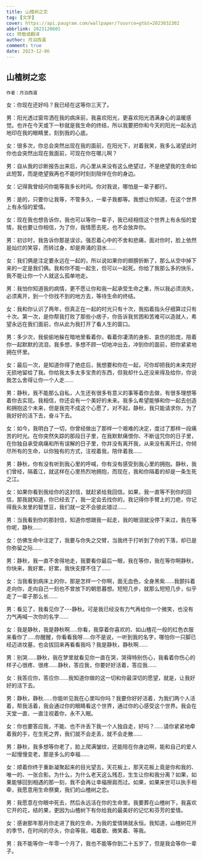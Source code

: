 ```yaml
---
title: 山楂树之恋
tag: [文学]
cover: https://api.paugram.com/wallpaper/?source=gt&t=2023032302
abbrlink: 2023120601
cc: 转载或翻译
author: 月泊西湄
comment: true
date: 2023-12-06
---
```


## 山楂树之恋

<sub>作者：月泊西湄</sub>


女：你现在还好吗？我已经在这等你三天了。

男：阳光透过窗帘洒在我的病床前，我喜欢阳光，更喜欢阳光洒满身心的温暖感觉。也许在今天或下一秒就是我生命的终结，所以我要把你和今天的阳光一起永远地印在我的眼睛里，刻到我的心底。

女：很多次，你总会突然出现在我的面前，在阳光下，对着我笑，我多么渴望此时你也会突然出现在我面前，可现在你在哪儿啊？

男：自从我的诊断报告出来后，内心里从来没有这么绝望过，不是绝望我的生命如此短暂，而是绝望我再也不能时时刻刻陪伴在你的身边。

女：记得我曾经问你能等我多长时间。你对我说，哪怕是一辈子都行。

男：是的，只要你让我等，不管多久，一辈子我都等。我想让你知道，在这个世界上有永恒的爱情。

女：现在我也想告诉你，我也可以等你一辈子，我已经相信这个世界上有永恒的爱情，我也要让你相信，为了你，我情愿去死，也不会放弃你。

男：初诊时，我告诉你那是误诊。强忍着心中的不舍和悲痛，面对你时，脸上依然是灿烂的笑容，而转过身，却是奔涌的泪水......

女：我们俩是注定要永远在一起的，所以说如果你的翅膀折断了，那么从空中掉下来的一定是我们俩。我和你不能一起生，但可以一起死。你给了我那么多的快乐，我不能让你一个人就这么孤单地走。

男：我怕你知道我的病情，更不愿让你和我一起承受生命之重，所以我必须消失，必须离开，到一个你找不到的地方去，等待生命的终结。

女：我和你认识了两年，但真正在一起的时光只有十次，我掐着指头仔细算过只有十次。第一次，是你帮我打败了那些小痞子，你告诉我贫困和苦难可以造就人，希望永远在我们面前，你从此为我打开了看人生的窗口。

男：多少次，我偷偷地躲在暗地里看着你，看着你凄清的身影、哀伤的脸庞，陪着你一起默默的流泪，我多想，多想不顾一切地冲出去，冲到你的面前，把你紧紧地拥在怀里。

女：最后一次，是知道你得了绝症后，我想要和你在一起，可你却把我的未来完好无损地留给了我。你给我太多太多宝贵的东西，但我却什么还没来得及给你，你说我怎么舍得让你一个人走......

男：静秋，我不能那么自私，人生还有很多有意义的事等着你去做，有很多理想等着你去实现。我相信，你还会有一个美好的未来。我多么希望能够和你一起去创造和拥抱这个未来，但是我完不成这个心愿了，对不起，静秋，我只能请求你，为了我好好的活下去，奋斗下去。

女：如今，我明白了一切，你曾经做出了那样一个艰难的决定，度过了那样一段痛苦的时光。在你突然失踪的那段日子里，在我默默痛恨你、不断诅咒你的日子里，在你独自承受病痛和所有误解的日子里，你并没有离开我，从来没有离开过，你倾尽所有的生命，以你独有的方式，注视着我，陪伴着我......

男：静秋，你有没有听到我心里的呼喊，你有没有感受到我心里的拥抱。静秋，我们曾经，隔着江，就这样在心里热烈地拥抱，而现在，我和你隔着的却是一条生死之江。

女：如果你看到我给你的这封信，就赶紧给我回信。如果，我一直等不到你的回信，那我就知道，你已经去了，我一定会去找你的，我记得你手臂上的刀疤，你记得我头发里的智慧豆，我们就一定不会彼此错过......

男：当我看到你的那封信，知道你想跟我一起走，我的眼泪就没停下来过，我在等你呢，静秋......

女：仿佛生命中注定了，我要与你失之交臂，当我终于打听到了你的下落，却已是你弥留之际......

男：静秋，我一直不舍得地走，我要看你最后一眼，我在等你，我在等你啊静秋，你快来，我好累，好累，我快支撑不住了......

女：当我看到病床上的你，那是怎样一个你啊，面无血色，全身黑紫......我颤抖着走向你，走向自己一刻也不曾放下的朝思暮想。短短几步，就那么短短几步，似乎走了一辈子那么长......

男：看见了，我看见你了---静秋。可是我已经没有力气再给你一个微笑，也没有力气再喊一次你的名字......

女：我是静秋，我是静秋啊.....你看，我穿着你喜欢的、如山楂花一般的红色衣服来看你了.....你醒醒，你看看我呀.....你不是说，一听到我的名字，哪怕你一只脚已经迈进坟墓，也会拔回来再看看我吗？我是静秋，静秋啊......

男：别哭......静秋，我在梦里就看见你一直在哭，哭得特别伤心，我看着你伤心的样子心很疼、很疼......静秋，答应我，你要好好活着，答应我......

女：我答应你，答应你......我知道你做的这一切和你最深切的愿望，就是，让我好好的活下去。

男：静秋，静秋......你能听见我在心里叫你吗？我要你好好活着，为我们两个人活着，帮我活着，我会通过你的眼睛看这个世界，通过你的心感受这个世界。我会在天堂一直、一直注视着你，永不入眠。

女：你也要答应我，不能、也不许丢下我一个人独自走，好吗？......请你紧紧地牵着我的手，在生死之界，我们就不会走丢，就不会走散......

男：静秋，我多想等你老了，脸上爬满皱纹，还能陪在你身边啊，能和自己的爱人一起慢慢变老，那是多么的幸福......

女：顺着你终于重新凝聚起来的目光望去，天花板上，那天花板上竟是你和我的、唯一的、一张合影。为什么，为什么老天这么残忍，生生让你和我分离？如果，如果能够回到相遇的那一刻，我不会再让幸福擦肩而过。如果，如果来世可以执手相牵，我愿意用生命祭奠，我们的山楂树之恋。

男：我愿意在你眼中死去，然后永远活在你的生命里。我要葬在山楂树下，我喜欢它开的花，结的果，更因为山楂树下有你给我的最美好的记忆和芬芳的爱情。

女：感谢那年那月你走进了我的生命，为我的爱情铸就永恒。我知道，山楂树花开的季节，在时间的尽头，你会等我，唱着歌、微笑着、等我。

男：我不能等你一年零一个月了，我也不能等你到二十五岁了，但是我会等你一辈子。
